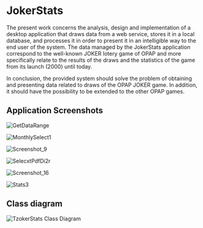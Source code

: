 # JokerStats
The present work concerns the analysis, design and implementation of a desktop application that 
draws data from a web service, stores it in a local database, and processes it in order 
to present it in an intelligible way to the end user of the system. The data managed by 
the JokerStats application correspond to the well-known JOKER lotery game of OPAP and more 
specifically relate to the results of the draws and the statistics of the game from its
launch (2000) until today.

In conclusion, the provided system should solve the problem of obtaining and presenting 
data related to draws of the OPAP JOKER game. 
In addition, it should have the possibility to be extended to the other OPAP games.

## Application Screenshots
![GetDataRange](https://user-images.githubusercontent.com/93736094/171047611-d5594c73-a14e-435d-ad45-b32237817af1.png)

![MonthlySelect1](https://user-images.githubusercontent.com/93736094/171047647-c481083b-5816-46f2-b7ad-e6bbee8bef46.png)

![Screenshot_9](https://user-images.githubusercontent.com/93736094/171047687-04bfc98e-60fa-48fa-8b5b-0caa047ac65d.png)

![SelecxtPdfDi2r](https://user-images.githubusercontent.com/93736094/171047749-a9773748-d6cf-4bd1-bba3-a29758a5bccc.png)

![Screenshot_16](https://user-images.githubusercontent.com/93736094/171047776-dbb2f507-a42e-48b7-ae08-8aa6fd0260f7.png)

![Stats3](https://user-images.githubusercontent.com/93736094/171047802-d00e279f-e2fe-4f8a-b6d9-b4ed861bb5ec.png)



## Class diagram
![TzokerStats Class Diagram](https://user-images.githubusercontent.com/93736094/171047432-141da46f-e0c9-4acd-a18a-7491fdfa97f6.png)




